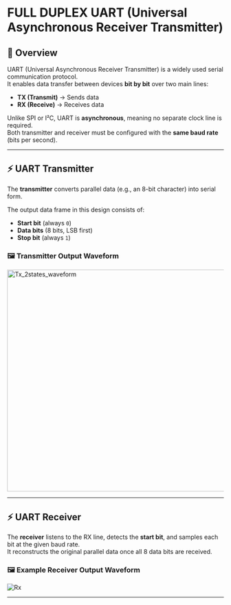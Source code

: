 # FULL DUPLEX UART (Universal Asynchronous Receiver Transmitter)

## 📖 Overview
UART (Universal Asynchronous Receiver Transmitter) is a widely used serial communication protocol.  
It enables data transfer between devices **bit by bit** over two main lines:  

- **TX (Transmit)** → Sends data  
- **RX (Receive)** → Receives data  

Unlike SPI or I²C, UART is **asynchronous**, meaning no separate clock line is required.  
Both transmitter and receiver must be configured with the **same baud rate** (bits per second).

---

## ⚡ UART Transmitter
The **transmitter** converts parallel data (e.g., an 8-bit character) into serial form.  

The output data frame in this design consists of:  
- **Start bit** (always `0`)  
- **Data bits** (8 bits, LSB first)  
- **Stop bit** (always `1`)  

### 🖼 Transmitter Output Waveform

<img width="1358" height="515" alt="Tx_2states_waveform" src="https://github.com/user-attachments/assets/c8b7d632-6ae7-4c52-99bc-9d19047ca804" />


---

## ⚡ UART Receiver
The **receiver** listens to the RX line, detects the **start bit**, and samples each bit at the given baud rate.  
It reconstructs the original parallel data once all 8 data bits are received.  

### 🖼 Example Receiver Output Waveform

![Rx](https://github.com/user-attachments/assets/f5356081-ab33-4afb-9cea-9bbdfb7ffaeb)

---




